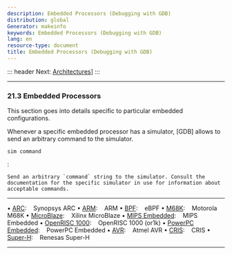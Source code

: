 ```yaml
---
description: Embedded Processors (Debugging with GDB)
distribution: global
Generator: makeinfo
keywords: Embedded Processors (Debugging with GDB)
lang: en
resource-type: document
title: Embedded Processors (Debugging with GDB)
---
```

::: header
Next: [Architectures](Architectures.html#Architectures)]
:::

---

### 21.3 Embedded Processors

This section goes into details specific to particular embedded configurations.

Whenever a specific embedded processor has a simulator, [GDB] allows to send an arbitrary command to the simulator.

`sim command`

:

```
Send an arbitrary `command` string to the simulator. Consult the documentation for the specific simulator in use for information about acceptable commands.
```

---

• [ARC](ARC.html#ARC):                                               Synopsys ARC
• [ARM](ARM.html#ARM):                                               ARM
• [BPF](BPF.html#BPF):                                               eBPF
• [M68K](M68K.html#M68K):                                            Motorola M68K
• [MicroBlaze](MicroBlaze.html#MicroBlaze):                          Xilinx MicroBlaze
• [MIPS Embedded](MIPS-Embedded.html#MIPS-Embedded):                 MIPS Embedded
• [OpenRISC 1000](OpenRISC-1000.html#OpenRISC-1000):                 OpenRISC 1000 (or1k)
• [PowerPC Embedded](PowerPC-Embedded.html#PowerPC-Embedded):        PowerPC Embedded
• [AVR](AVR.html#AVR):                                               Atmel AVR
• [CRIS](CRIS.html#CRIS):                                                           CRIS
• [Super-H](Super_002dH.html#Super_002dH):                                          Renesas Super-H

---
